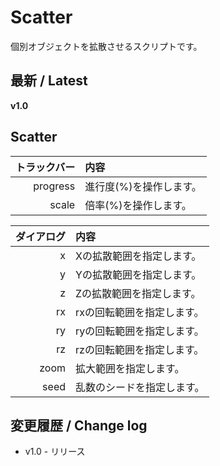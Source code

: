 # Scatter

個別オブジェクトを拡散させるスクリプトです。

## 最新 / Latest

**v1.0**

## Scatter

| トラックバー | 内容 |
| -: | :- |
| progress | 進行度(%)を操作します。 |
| scale | 倍率(%)を操作します。 |

| ダイアログ | 内容 |
| -: | :- |
| x | Xの拡散範囲を指定します。 |
| y | Yの拡散範囲を指定します。 |
| z | Zの拡散範囲を指定します。 |
| rx | rxの回転範囲を指定します。 |
| ry | ryの回転範囲を指定します。 |
| rz | rzの回転範囲を指定します。 |
| zoom | 拡大範囲を指定します。 |
| seed | 乱数のシードを指定します。 |

## 変更履歴 / Change log

- v1.0 - リリース

